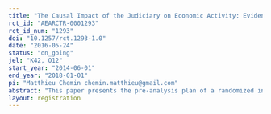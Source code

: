 ```yaml
---
title: "The Causal Impact of the Judiciary on Economic Activity: Evidence from a Field Experiment in Kenya"
rct_id: "AEARCTR-0001293"
rct_id_num: "1293"
doi: "10.1257/rct.1293-1.0"
date: "2016-05-24"
status: "on_going"
jel: "K42, O12"
start_year: "2014-06-01"
end_year: "2018-01-01"
pi: "Matthieu Chemin chemin.matthieu@gmail.com"
abstract: "This paper presents the pre-analysis plan of a randomized intervention providing free legal representation to a treatment group of small scale farmers in a rural community of Kenya. Our hypothesis is that legal representation will increase access to the judiciary, the security of property rights, investment, agricultural production, and thus decrease poverty."
layout: registration
---
```


